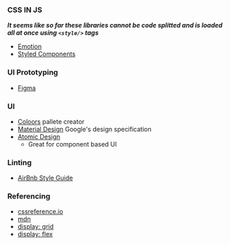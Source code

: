 
### CSS IN JS
___It seems like so far these libraries cannot be code splitted and is loaded all at once using `<style/>` tags___
- [Emotion](https://emotion.sh/docs/introduction)
- [Styled Components](https://styled-components.com/)
 

### UI Prototyping
- [Figma](https://www.figma.com/)

### UI
- [Coloors](https://coolors.co/) pallete creator
- [Material Design](https://material.io/design) Google's design specification
- [Atomic Design](https://bradfrost.com/blog/post/atomic-web-design/)
  - Great for component based UI

### Linting
- [AirBnb Style Guide](https://github.com/airbnb/javascript)

### Referencing
- [cssreference.io](https://cssreference.io/)
- [mdn](https://developer.mozilla.org/en-US/)
- [display: grid](https://css-tricks.com/snippets/css/complete-guide-grid/)
- [display: flex](https://css-tricks.com/snippets/css/a-guide-to-flexbox/)
